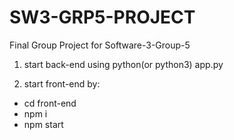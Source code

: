 # SW3-GRP5-PROJECT

Final Group Project for Software-3-Group-5

1. start back-end using
   python(or python3) app.py

2. start front-end by:

- cd front-end
- npm i
- npm start

